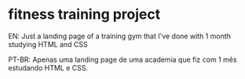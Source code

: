 # fitness training project
 
 EN:
 Just a landing page of a training gym that I've done with 1 month studying HTML and CSS

PT-BR:
 Apenas uma landing page de uma academia que fiz com 1 mês estudando HTML e CSS.
